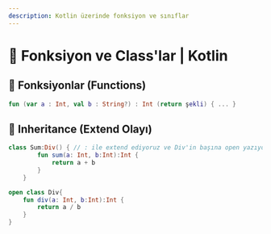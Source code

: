 ```yaml
---
description: Kotlin üzerinde fonksiyon ve sınıflar
---
```


# 💠 Fonksiyon ve Class'lar \| Kotlin

## 💠 Fonksiyonlar \(Functions\)

```kotlin
fun (var a : Int, val b : String?) : Int (return şekli) { ... }
```

## 🍏 Inheritance \(Extend Olayı\)

```kotlin
class Sum:Div() { // : ile extend ediyoruz ve Div'in başına open yazıyoruz.
        fun sum(a: Int, b:Int):Int {
            return a + b
        }
    }

open class Div{
    fun div(a: Int, b:Int):Int {
        return a / b
    }
}
```

